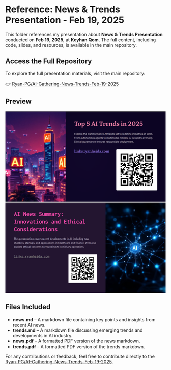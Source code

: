 # Reference: News & Trends Presentation - Feb 19, 2025

This folder references my presentation about **News & Trends Presentation** conducted on **Feb 19, 2025**, at **Keyhan Qom**. The full content, including code, slides, and resources, is available in the main repository.

## Access the Full Repository

To explore the full presentation materials, visit the main repository:

👉 [Ryan-PG/AI-Gathering-News-Trends-Feb-19-2025](https://github.com/Ryan-PG/ai-gathering-news-trends-Feb-19-2025)

## Preview

![News Preview](./News-Preview.png)
![Trends Preview](./Trends-Preview.png)

## Files Included

- **news.md** – A markdown file containing key points and insights from recent AI news.
- **trends.md** – A markdown file discussing emerging trends and developments in AI industry.
- **news.pdf** – A formatted PDF version of the news markdown.
- **trends.pdf** – A formatted PDF version of the trends markdown.

For any contributions or feedback, feel free to contribute directly to the [Ryan-PG/AI-Gathering-News-Trends-Feb-19-2025](https://github.com/Ryan-PG/ai-gathering-news-trends-Feb-19-2025). 